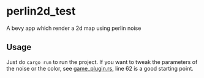 # perlin2d_test
A bevy app which render a 2d map using perlin noise

## Usage

Just do `cargo run` to run the project. If you want to tweak the parameters of the noise or the color, see [game_plugin.rs](src/game_plugin.rs), line 62 is a good starting point.
